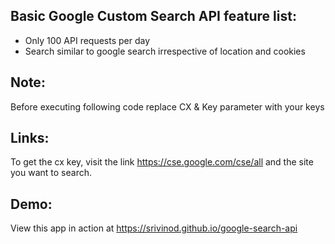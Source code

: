 
## Basic Google Custom Search API feature list:

 * Only 100 API requests per day
 * Search similar to google search irrespective of location and cookies
 
## Note:

Before executing following code replace CX & Key parameter with your keys

## Links:

To get the cx key, visit the link https://cse.google.com/cse/all  and the site you want to search.

## Demo:

View this app in action at https://srivinod.github.io/google-search-api

